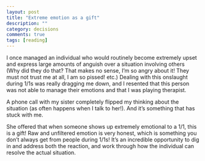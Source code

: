 ```yaml
---
layout: post
title: "Extreme emotion as a gift"
description: ""
category: decisions
comments: true
tags: [reading]
---
```

I once managed an individual who would routinely become extremely upset and express large amounts of anguish over a situation involving others (Why did they do that? That makes no sense, I’m so angry about it! They must not trust me at all, I am so pissed! etc.)  Dealing with this onslaught during 1/1s was really dragging me down, and I resented that this person was not able to manage their emotions and that I was playing therapist.

A phone call with my sister completely flipped my thinking about the situation (as often happens when I talk to her!). And it’s something that has stuck with me.

She offered that when someone shows up extremely emotional to a 1/1, this is a gift! Raw and unfiltered emotion is very honest, which is something you don’t always get from people during 1/1s! It’s an incredible opportunity to dig in and address both the reaction, and work through how the individual can resolve the actual situation.


